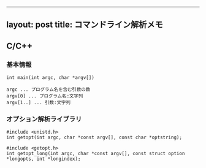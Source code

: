 ---
layout: post
title: コマンドライン解析メモ
----

## C/C++
### 基本情報
```
int main(int argc, char *argv[])

argc ... プログラム名を含む引数の数
argv[0] ... プログラム名:文字列
argv[1..] ... 引数:文字列
```

### オプション解析ライブラリ
```
#include <unistd.h>
int getopt(int argc, char *const argv[], const char *optstring);

#include <getopt.h>
int getopt_long(int argc, char *const argv[], const struct option *longopts, int *longindex);
```

